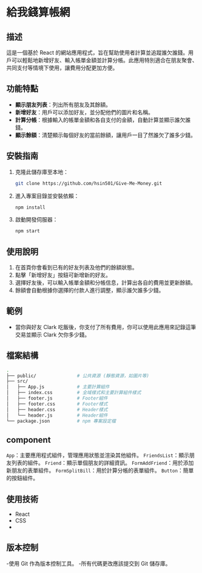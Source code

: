 # 給我錢算帳網

## 描述

這是一個基於 React 的網站應用程式，旨在幫助使用者計算並追蹤誰欠誰錢。用戶可以輕鬆地新增好友、輸入帳單金額並計算分帳。此應用特別適合在朋友聚會、共同支付等情境下使用，讓費用分配更加方便。

## 功能特點

- **顯示朋友列表**：列出所有朋友及其餘額。
- **新增好友**：用戶可以添加好友，並分配他們的圖片和名稱。
- **計算分帳**：根據輸入的帳單金額和各自支付的金額，自動計算並顯示誰欠誰錢。
- **顯示餘額**：清楚顯示每個好友的當前餘額，讓用戶一目了然誰欠了誰多少錢。

## 安裝指南

1. 克隆此儲存庫至本地：
   ```bash
   git clone https://github.com/hsin501/Give-Me-Money.git
   ```
2. 進入專案目錄並安裝依賴：
   ```bash
   npm install
   ```
3. 啟動開發伺服器：
   ```bash
   npm start
   ```

## 使用說明

1. 在首頁你會看到已有的好友列表及他們的餘額狀態。
2. 點擊「新增好友」按鈕可新增新的好友。
3. 選擇好友後，可以輸入帳單金額和分帳信息，計算出各自的費用並更新餘額。
4. 餘額會自動根據你選擇的付款人進行調整，顯示誰欠誰多少錢。

## 範例

- 當你與好友 Clark 吃飯後，你支付了所有費用，你可以使用此應用來記錄這筆交易並顯示 Clark 欠你多少錢。

## 檔案結構
 ```bash
.
├── public/               # 公共資源 (靜態資源，如圖片等)
├── src/
│   ├── App.js            # 主要計算組件
│   ├── index.css         # 全域樣式和主要計算組件樣式
│   ├── footer.js         # Footer組件
│   ├── footer.css        # Footer樣式
│   ├── header.css        # Header樣式
│   └── header.js         # Header組件
└── package.json          # npm 專案設定檔

 ```
## component
`App`：主要應用程式組件，管理應用狀態並渲染其他組件。
`FriendsList`：顯示朋友列表的組件。
`Friend`：顯示單個朋友的詳細資訊。
`FormAddFriend`：用於添加新朋友的表單組件。
`FormSplitBill`：用於計算分帳的表單組件。
`Button`：簡單的按鈕組件。

## 使用技術
- React
- CSS
- 
## 版本控制
-使用 Git 作為版本控制工具。
-所有代碼更改應該提交到 Git 儲存庫。

